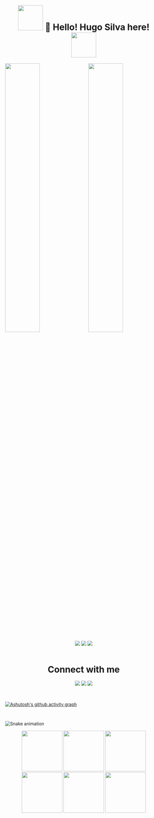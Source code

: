<h1 align="center" text-align="center">
<img src="https://media.giphy.com/media/ghCX1B38YFXAwttIkg/giphy.gif" width="80">  
👋 Hello! Hugo Silva here! 
<img src="https://media.giphy.com/media/ghCX1B38YFXAwttIkg/giphy.gif" width="80">
</h1>

<!--
**Hugohs98/hugohs98** is a ✨ _special_ ✨ repository because its `README.md` (this file) appears on your GitHub profile.

Here are some ideas to get you started:

- 🔭 I’m currently working on ...
- 🌱 I’m currently learning ...
- 👯 I’m looking to collaborate on ...
- 🤔 I’m looking for help with ...
- 💬 Ask me about ...
- 📫 How to reach me: ...
- 😄 Pronouns: ...
- ⚡ Fun fact: ...
-->

<div>
<img alogn="left" width="47%" src="https://github-readme-stats.vercel.app/api?username=hugohs98&show_icons=true&theme=dark">
<img align="right" width="47%" src="https://github-readme-stats.vercel.app/api/top-langs/?username=hugohs98&layout=compact&theme=dark">
</div> 


<br />

<section align="center"> 
<img src="https://img.shields.io/badge/python-3670A0?style=for-the-badge&logo=python&logoColor=ffdd54">

<img src="https://img.shields.io/badge/html5-%23E34F26.svg?style=for-the-badge&logo=html5&logoColor=white">

<img src="https://img.shields.io/badge/css3-%231572B6.svg?style=for-the-badge&logo=css3&logoColor=white">

</section>

<br />
<h1 align="center">Connect with me</h1>
<div align="center">
<a href="https://www.instagram.com/hugohsilva/" target="_blank"><img src="https://img.shields.io/badge/-Instagram-%23E4405F?style=for-the-badge&logo=instagram&logoColor=white" target="_blank"></a>
<a href="https://www.twitch.tv/hugiii_" target="_blank"><img src="https://img.shields.io/badge/Twitch-9146FF?style=for-the-badge&logo=twitch&logoColor=white" target="_blank"></a>
<a href="https://www.linkedin.com/in/hugo-silva-2bb757210/" target="_blank"><img src="https://img.shields.io/badge/-LinkedIn-%230077B5?style=for-the-badge&logo=linkedin&logoColor=white" target="_blank"></a>   
</div>
<br /> <br /> 
  
[![Ashutosh's github activity graph](https://activity-graph.herokuapp.com/graph?username=hugohs98&theme=xcode)](https://github.com/ashutosh00710/github-readme-activity-graph)

<br /> 

![Snake animation](https://github.com/hugohs98/hugohs98/blob/output/github-contribution-grid-snake.svg)

<div align="center">
<img src="https://media.giphy.com/media/UWP85RaQsrgR5ncUPs/giphy.gif" width="130">
<img src="https://media.giphy.com/media/UWP85RaQsrgR5ncUPs/giphy.gif" width="130">
<img src="https://media.giphy.com/media/UWP85RaQsrgR5ncUPs/giphy.gif" width="130">
<img src="https://media.giphy.com/media/UWP85RaQsrgR5ncUPs/giphy.gif" width="130">
<img src="https://media.giphy.com/media/UWP85RaQsrgR5ncUPs/giphy.gif" width="130">
<img src="https://media.giphy.com/media/UWP85RaQsrgR5ncUPs/giphy.gif" width="130">
</div>
